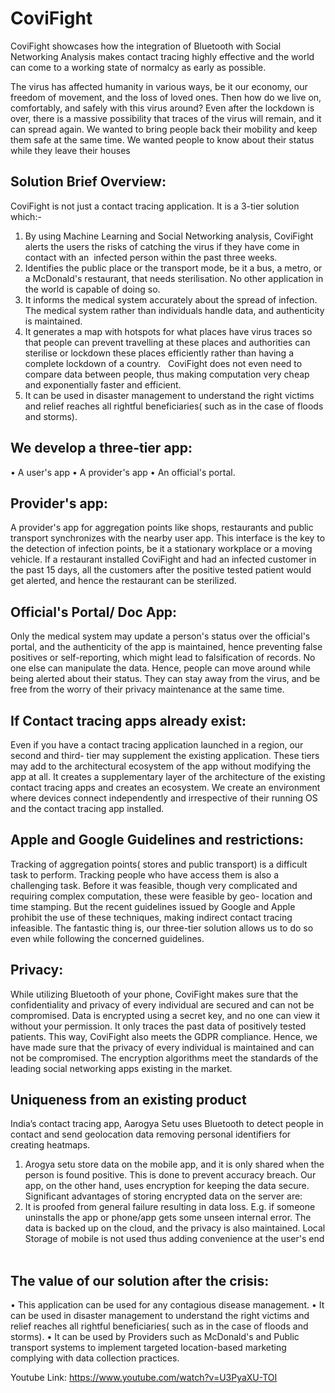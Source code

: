 # CoviFight
CoviFight showcases how the integration of Bluetooth with Social Networking Analysis makes contact tracing highly effective and the world can come to a working state of normalcy as early as possible.

The virus has affected humanity in various ways, be it our economy, our freedom of movement, and the loss of loved ones. Then how do we live on, comfortably, and safely with this virus around?
Even after the lockdown is over, there is a massive possibility that traces of the virus will remain, and it can spread again.
We wanted to bring people back their mobility and keep them safe at the same time. We wanted people to know about their status while they leave their houses

## Solution Brief Overview: 
CoviFight is not just a contact tracing application. It is a 3-tier solution which:- 
1. By using Machine Learning and Social Networking analysis, CoviFight alerts the users the risks of catching the virus if they have come in contact with an  infected person within the past three weeks. 
2. Identifies the public place or the transport mode, be it a bus, a metro, or a McDonald's restaurant, that needs sterilisation. No other application in the world is capable of doing so. 
3. It informs the medical system accurately about the spread of infection. The medical system rather than individuals handle data, and authenticity is maintained. 
4. It generates a map with hotspots for what places have virus traces so that people can prevent travelling at these places and authorities can sterilise or lockdown these places efficiently rather than having a complete lockdown of a country.  
CoviFight does not even need to compare data between people, thus making computation very cheap and exponentially faster and efficient. 
5. It can be used in disaster management to understand the right victims and relief reaches all rightful beneficiaries( such as in the case of floods and storms).  

## We develop a three-tier app: 
• A user's app
• A provider's app
• An official's portal. 

## Provider's app: 
A provider's app for aggregation points like shops, restaurants and public transport synchronizes with the nearby user app. This interface is the key to the detection of infection points, be it a stationary workplace or a moving vehicle. If a restaurant installed CoviFight and had an infected customer in the past 15 days, all the customers after the positive tested patient would get alerted, and hence the restaurant can be sterilized. 

## Official's Portal/ Doc App: 
Only the medical system may update a person's status over the official's portal, and the authenticity of the app is maintained, hence preventing false positives or self-reporting, which might lead to falsification of records. No one else can manipulate the data. Hence, people can move around while being alerted about their status. They can stay away from the virus, and be free from the worry of their privacy maintenance at the same time. 
  
## If Contact tracing apps already exist: 
Even if you have a contact tracing application launched in a region, our second and third- tier may supplement the existing application. These tiers may add to the architectural ecosystem of the app without modifying the app at all.  It creates a supplementary layer of the architecture of the existing contact tracing apps and creates an ecosystem. We create an environment where devices connect independently and irrespective of their running OS and the contact tracing app installed. 

## Apple and Google Guidelines and restrictions: 
Tracking of aggregation points( stores and public transport) is a difficult task to perform. Tracking people who have access them is also a challenging task. Before it was feasible, though very complicated and requiring complex computation, these were feasible by geo- location and time stamping. But the recent guidelines issued by Google and Apple prohibit the use of these techniques, making indirect contact tracing infeasible. The fantastic thing is, our three-tier solution allows us to do so even while following the concerned guidelines. 

## Privacy: 
While utilizing Bluetooth of your phone, CoviFight makes sure that the confidentiality and privacy of every individual are secured and can not be compromised. Data is encrypted using a secret key, and no one can view it without your permission. It only traces the past data of positively tested patients. This way, CoviFight also meets the GDPR compliance. Hence, we have made sure that the privacy of every individual is maintained and can not be compromised. The encryption algorithms meet the standards of the leading social networking apps existing in the market. 

## Uniqueness from an existing product 
India’s contact tracing app, Aarogya Setu uses Bluetooth to detect people in contact and send geolocation data removing personal identifiers for creating heatmaps. 
1) Arogya setu store data on the mobile app, and it is only shared when the person is found positive. This is done to prevent accuracy breach. Our app, on the other hand, uses encryption for keeping the data secure. Significant advantages of storing encrypted data on the server are: 
2) It is proofed from general failure resulting in data loss. E.g. if someone uninstalls the app or phone/app gets some unseen internal error. The data is backed up on the cloud, and the privacy is also maintained. Local Storage of mobile is not used thus adding convenience at the user's end  

## The value of our solution after the crisis: 
• This application can be used for any contagious disease management.
• It can be used in disaster management to understand the right victims and relief reaches all 
rightful beneficiaries( such as in the case of floods and storms). 
• It can be used by Providers such as McDonald's and Public transport systems to implement targeted location-based marketing complying with data collection practices. 


Youtube Link: https://www.youtube.com/watch?v=U3PyaXU-TOI
